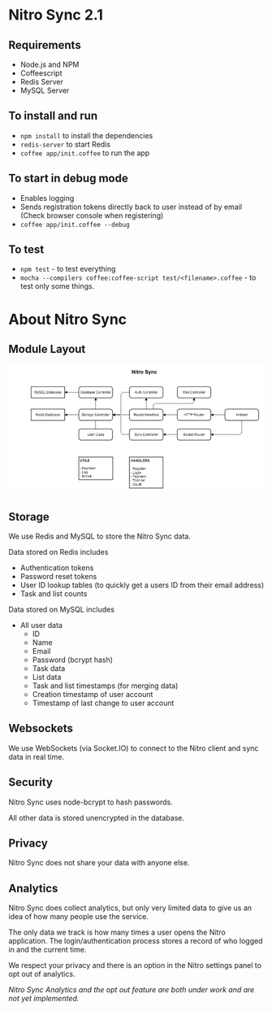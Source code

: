# Nitro Sync 2.1 #

## Requirements ##
- Node.js and NPM
- Coffeescript
- Redis Server
- MySQL Server

## To install and run ##
- `npm install` to install the dependencies
- `redis-server` to start Redis
- `coffee app/init.coffee` to run the app

## To start in debug mode ##
- Enables logging
- Sends registration tokens directly back to user instead of by email (Check browser console when registering)
- `coffee app/init.coffee --debug`

## To test ##
- `npm test` - to test everything
- `mocha --compilers coffee:coffee-script test/<filename>.coffee` - to test
  only some things.

# About Nitro Sync  
    
## Module Layout

![Modules](module_layout.jpg)

## Storage

We use Redis and MySQL to store the Nitro Sync data.

Data stored on Redis includes

- Authentication tokens
- Password reset tokens
- User ID lookup tables (to quickly get a users ID from their email address)
- Task and list counts

Data stored on MySQL includes

- All user data
    - ID
    - Name
    - Email
    - Password (bcrypt hash)
    - Task data
    - List data
    - Task and list timestamps (for merging data)
    - Creation timestamp of user account
    - Timestamp of last change to user account

## Websockets

We use WebSockets (via Socket.IO) to connect to the Nitro client and sync data
in real time.

## Security

Nitro Sync uses node-bcrypt to hash passwords.

All other data is stored unencrypted in the database.

## Privacy

Nitro Sync does not share your data with anyone else.

## Analytics

Nitro Sync does collect analytics, but only very limited data to give us an
idea of how many people use the service.

The only data we track is how many times a user opens the Nitro application.
The login/authentication process stores a record of who logged in and the
current time.

We respect your privacy and there is an option in the Nitro settings panel to
opt out of analytics.

_Nitro Sync Analytics and the opt out feature are both under work and are not
yet implemented._

